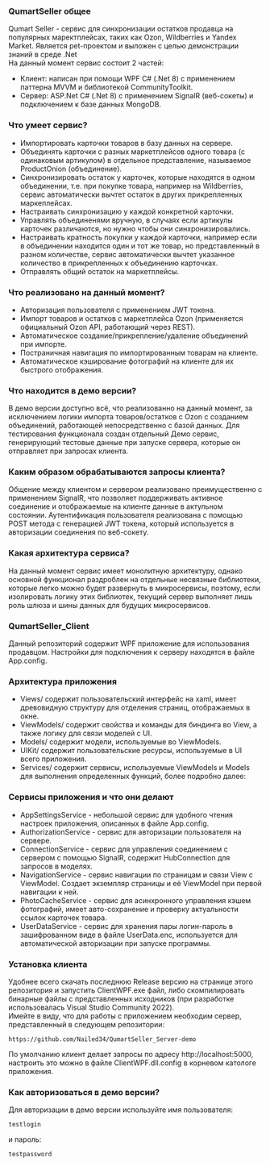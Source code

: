 ### QumartSeller общее<br/>
Qumart Seller - сервис для синхронизации остатков продавца на популярных маректплейсах, таких как Ozon, Wildberries и Yandex Market. Является pet-проектом и выложен с целью демонстрации знаний в среде .Net</br>
На данный момент сервис состоит 2 частей:
- Клиент: написан при помощи WPF C# (.Net 8) с применением паттерна MVVM и библиотекой CommunityToolkit.
- Сервер: ASP.Net C# (.Net 8) с применением SignalR (веб-сокеты) и подключением к базе данных MongoDB.

### Что умеет сервис?<br/>
- Импортировать карточки товаров в базу данных на сервере.
- Объединять карточки с разных маркетплейсов одного товара (с одинаковым артикулом) в отдельное представление, называемое ProductOnion (объединение).
- Синхронизировать остаток у карточек, которые находятся в одном объединении, т.е. при покупке товара, например на Wildberries, сервис автоматически вычтет остаток в других прикрепленных маркеплейсах.
- Настраивать синхронизацию у каждой конкретной карточки.
- Управлять объединенями вручную, в случаях если артикулы карточек различаются, но нужно чтобы они синхронизировались.
- Настраивать кратность покупки у каждой карточки, например если в объединении находится один и тот же товар, но представленный в разном количестве, сервис автоматически вычтет указанное количество в прикрепленных к объединению карточках.
- Отправлять общий остаток на маркетплейсы.

### Что реализовано на данный момент?<br/>
- Авторизация пользователя с применением JWT токена.
- Импорт товаров и остатков с маркетплейса Ozon (применяется официальный Ozon API, работающий через REST).
- Автоматическое создание/прикрепление/удаление объединений при импорте.
- Постраничная навигация по импортированным товарам на клиенте.
- Автоматическое кэширование фотографий на клиенте для их быстрого отображения.

### Что находится в демо версии?<br/>
В демо версии доступно всё, что реализованно на данный момент, за исключением логики импорта товаров/остатков с Ozon с созданием объединений, работающей непосредственно с базой данных.
Для тестирования функционала создан отдельный Демо сервис, генерирующий тестовые данные при запуске сервера, которые он отправляет при запросах клиента.

### Каким образом обрабатываются запросы клиента?<br/>
Общение между клиентом и сервером реализовано преимущественно с применением SignalR, что позволяет поддерживать активное соединение и отображаемые на клиенте данные в актульном состоянии.
Аутентификация пользователя реализована с помощью POST метода с генерацией JWT токена, который используется в авторизации соединения по веб-сокету.

### Какая архитектура сервиса?<br/>
На данный момент сервис имеет монолитную архитектуру, однако основной функционал раздроблен на отдельные несвязные библиотеки, которые легко можно будет развернуть в микросервисы, поэтому, если изолировать логику этих библиотек, текущий сервер
выполняет лишь роль шлюза и шины данных для будущих микросервисов.

### QumartSeller_Client<br/>
Данный репозиторий содержит WPF приложение для использования продавцом. Настройки для подключения к серверу находятся в файле App.config.</br>

### Архитектура приложения<br/>
- Views/ содержит пользовательский интерфейс на xaml, имеет древовидную структуру для отделения страниц, отображаемых в окне.
- ViewModels/ содержит свойства и команды для биндинга во View, а также логику для связи моделей с UI.
- Models/ содержит модели, используемые во ViewModels.
- UIKit/ содержит пользовательские ресурсы, используемые в UI всего приложения.
- Services/ содержит сервисы, используемые ViewModels и Models для выполнения определенных функций, более подробно далее:

### Сервисы приложения и что они делают<br/>
- AppSettingsService - небольшой сервис для удобного чтения настроек приложения, описанных в файле App.config.
- AuthorizationService - сервис для авторизации пользователя на сервере.
- ConnectionService - сервис для управления соединением с сервером с помощью SignalR, содержит HubConnection для запросов в моделях.
- NavigationService - сервис навигации по страницам и связи View с ViewModel. Создает экземпляр страницы и её ViewModel при первой навигации к ней.
- PhotoCacheService - сервис для асинхронного управления кэшем фотографий, имеет авто-сохранение и проверку актуальности ссылок карточек товара.
- UserDataService - сервис для хранения пары логин-пароль в зашифрованном виде в файле UserData.enc, используется для автоматической авторизации при запуске программы.

### Установка клиента<br/>
Удобнее всего скачать последнюю Release версию на странице этого репозитория и запустить ClientWPF.exe файл, либо скомпилировать бинарные файлы с представленных исходников (при разработке использовалась Visual Studio Community 2022).<br/>
Имейте в виду, что для работы с приложением необходим сервер, представленный в следующем репозитории:
```
https://github.com/Nailed34/QumartSeller_Server-demo
```
По умолчанию клиент делает запросы по адресу http://localhost:5000, настроить это можно в файле ClientWPF.dll.config в корневом катологе приложения.

### Как авторизоваться в демо версии?<br/>
Для авторизации в демо версии используйте имя пользователя:
```
testlogin
```
и пароль:
```
testpassword
```
